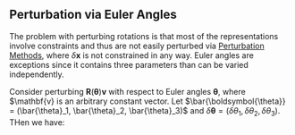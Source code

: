 ## Perturbation via Euler Angles

The problem with perturbing rotations is that most of the representations involve constraints and thus are not easily perturbed via [Perturbation Methods](/math/perturbation_methods/), where $\delta \mathbf{x}$ is not constrained in any way. Euler angles are exceptions since it contains three parameters than can be varied independently. 

Consider perturbing $\mathbf{R} (\boldsymbol{\theta}) \mathbf{v}$ with respect to Euler angles $\boldsymbol{\theta}$, where $\mathbf{v} is an arbitrary constant vector.  Let $\bar{\boldsymbol{\theta}} = (\bar{\theta}_1, \bar{\theta}_2, \bar{\theta}_3)$ and $\delta \boldsymbol{\theta} = (\delta \theta_1, \delta \theta_2, \delta \theta_3)$. THen we have:

